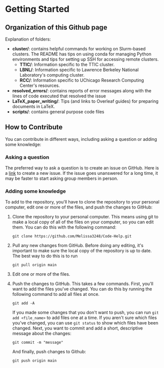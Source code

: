 # Getting Started
## Organization of this Github page 

Explanation of folders: 

- __cluster/__: contains helpful commands for working on Slurm-based clusters. The README has tips on using conda for managing Python environments and tips for setting up SSH for accessing remote clusters.
    - __TTIC/__: Information specific to the TTIC cluster.
    - __LBNL/__: Information specific to Lawrence Berkeley National Laboratory's computing cluster.
    - __RCC/__: Information specific to UChicago Research Computing Center's resources.
- __resolved_errors/__: contains reports of error messages along with the lines of code executed that resolved the issue
- __LaTeX_paper_writing/__: Tips (and links to Overleaf guides) for preparing documents in LaTeX.
- __scripts/__: contains general purpose code files 

## How to Contribute
You can contribute in different ways, including asking a question or adding some knowledge:

### Asking a question

The preferred way to ask a question is to create an issue on GitHub. Here is a [link](https://github.com/Melissa3248/Code-Help/issues/new) to create a new issue. If the issue goes unanswered for a long time, it may be faster to start asking group members in person.

### Adding some knowledge

To add to the repository, you'll have to clone the repository to your personal computer, edit one or more of the files, and push the changes to GitHub:

1. Clone the repository to your personal computer. This means using git to make a local copy of all of the files on your computer, so you can edit them. You can do this with the following command: 
    ```
    git clone https://github.com/Melissa3248/Code-Help.git
    ```
2. Pull any new changes from GitHub. Before doing any editing, it's important to make sure the local copy of the repository is up to date. The best way to do this is to run
    ```
    git pull origin main
    ```
3. Edit one or more of the files. 
4. Push the changes to GitHub. This takes a few commands. First, you'll want to add the files you've changed. You can do this by running the following command to add all files at once. 
    ```
    git add -A
    ```
    If you made some changes that you don't want to push, you can run `git add <file_name>` to add files one at a time. If you aren't sure which files you've changed, you can use `git status` to show which files have been changed. 
    Next, you want to commit and add a short, descriptive message about the changes:

    ```
    git commit -m "message"
    ```

    And finally, push changes to Github:
    ```
    git push origin main
    ```
